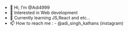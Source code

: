 - 👋 Hi, I’m @Adi4999
- 👀 Interested in Web development
- 🌱 Currently learning JS,React and etc...
- 📫 How to reach me : - @adi_singh_kalhans (instagram)

<!---
Adi4999/Adi4999 is a ✨ special ✨ repository because its `README.md` (this file) appears on your GitHub profile.
You can click the Preview link to take a look at your changes.
--->
